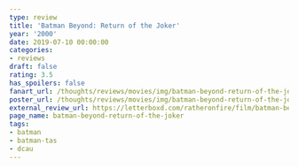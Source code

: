 ```yaml
---
type: review
title: 'Batman Beyond: Return of the Joker'
year: '2000'
date: 2019-07-10 00:00:00
categories:
- reviews
draft: false
rating: 3.5
has_spoilers: false
fanart_url: /thoughts/reviews/movies/img/batman-beyond-return-of-the-joker_fanart.png
poster_url: /thoughts/reviews/movies/img/batman-beyond-return-of-the-joker_poster.png
external_review_url: https://letterboxd.com/ratheronfire/film/batman-beyond-return-of-the-joker/
page_name: batman-beyond-return-of-the-joker
tags:
- batman
- batman-tas
- dcau
---
```


